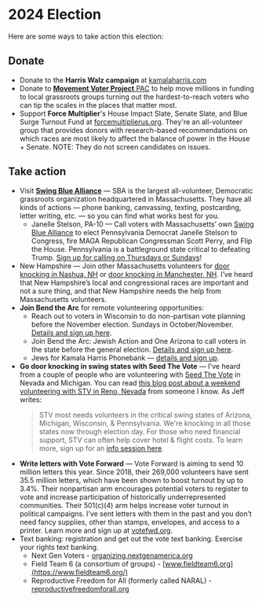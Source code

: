 # 2024 Election

Here are some ways to take action this election:
## Donate

- Donate to the **Harris Walz campaign** at [kamalaharris.com](https://kamalaharris.com/)
- Donate to [**Movement Voter Project** PAC](https://movement.vote/) to help move millions in funding to local grassroots groups turning out the hardest-to-reach voters who can tip the scales in the places that matter most.
- Support **Force Multiplier**'s House Impact Slate, Senate Slate, and Blue Surge Turnout Fund at [forcemultiplierus.org](https://www.forcemultiplierus.org/). They're an all-volunteer group that provides donors with research-based recommendations on which races are most likely to affect the balance of power in the House + Senate. NOTE: They do not screen candidates on issues.

## Take action

- Visit [**Swing Blue Alliance**](https://swingbluealliance.org/) — SBA is the largest all-volunteer, Democratic grassroots organization headquartered in Massachusetts. They have all kinds of actions — phone banking, canvassing, texting, postcarding, letter writing, etc. — so you can find what works best for you. 
	- Janelle Stelson, PA-10 — Call voters with Massachusetts’ own [Swing Blue Alliance](https://swingbluealliance.org/) to elect Pennsylvania Democrat Janelle Stelson to Congress, fire MAGA Republican Congressman Scott Perry, and Flip the House. Pennsylvania is a battleground state critical to defeating Trump. [Sign up for calling on Thursdays or Sundays](https://www.mobilize.us/swingbluealliance/event/644234/)!
- New Hampshire — Join other Massachusetts volunteers for [door knocking in Nashua, NH](https://www.mobilize.us/massdems/event/636785/) or [door knocking in Manchester, NH](https://www.mobilize.us/massdems/event/634549/). I’ve heard that New Hampshire’s local and congressional races are important and not a sure thing, and that New Hampshire needs the help from Massachusetts volunteers.
- **Join Bend the Arc** for remote volunteering opportunities:
	- Reach out to voters in Wisconsin to do non-partisan vote planning before the November election. Sundays in October/November. [Details and sign up here](https://www.mobilize.us/bendthearc/event/686040/).
	- Join Bend the Arc: Jewish Action and One Arizona to call voters in the state before the general election. [Details and sign up here](https://www.mobilize.us/bendthearc/event/689796/).
	- Jews for Kamala Harris Phonebank — [details and sign up](https://www.mobilize.us/bendthearc/event/687109/).
- **Go door knocking in swing states with Seed The Vote** — I've heard from a couple of people who are volunteering with [Seed The Vote](https://seedthevote.org/) in Nevada and Michigan. You can read [this blog post about a weekend volunteering with STV in Reno, Nevada](http://caelections.blogspot.com/2024/09/JK-Reno-STV.html) from someone I know. As Jeff writes:
  >STV most needs volunteers in the critical swing states of Arizona, Michigan, Wisconsin, & Pennsylvania. We're knocking in all those states now through election day. For those who need financial support, STV can often help cover hotel & flight costs. To learn more, sign up for an [info session here](https://www.mobilize.us/seedthevote/event/595794/).
- **Write letters with Vote Forward** — Vote Forward is aiming to send 10 million letters this year. Since 2018, their 269,000 volunteers have sent 35.5 million letters, which have been shown to boost turnout by up to 3.4%. Their nonpartisan arm encourages potential voters to register to vote and increase participation of historically underrepresented communities. Their 501(c)(4) arm helps increase voter turnout in political campaigns. I’ve sent letters with them in the past and you don’t need fancy supplies, other than stamps, envelopes, and access to a printer. Learn more and sign up at [votefwd.org](https://votefwd.org/).
- Text banking: registration and get out the vote text banking. Exercise your rights text banking.
	- Next Gen Voters - [organizing.nextgenamerica.org](https://organizing.nextgenamerica.org/) 
	- Field Team 6 (a consortium of groups) - [www.fieldteam6.org](https://www.fieldteam6.org/)
	- Reproductive Freedom for All (formerly called NARAL) - [reproductivefreedomforall.org](https://reproductivefreedomforall.org/) 